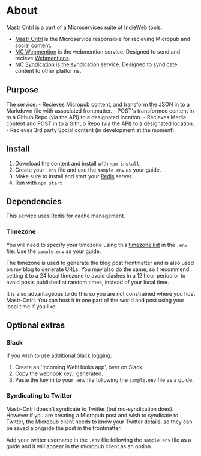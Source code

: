 # About

Mastr Cntrl is a part of a Microservices suite of [IndieWeb](https://indieweb.org/) tools.

- [Mastr Cntrl](https://github.com/vipickering/mastr-cntrl) is the Microservice responsible for recieving Micropub and social content.
- [MC Webmention](https://github.com/vipickering/mc-webmention) is the webmention service. Designed to send and recieve [Webmentions](https://indieweb.org/Webmention).
- [MC Syndication](https://github.com/vipickering/mc-syndication) is the syndication service. Designed to syndicate content to other platforms.

## Purpose

The service:
    - Recieves Micropub content, and transform the JSON in to a Markdown file with associated frontmatter.
    - POST's transformed content in to a Github Repo (via the API) to a designated location.
    - Recieves Media content and POST in to a Github Repo (via the API) to a designated location.
    - Recieves 3rd party Social content (in development at the moment).

## Install

1. Download the content and install with ```npm install```.
2. Create your ```.env``` file and use the ```sample.env``` as your guide.
3. Make sure to install and start your [Redis](https://redis.io/) server.
4. Run with ```npm start```

## Dependencies

This service uses Redis for cache management.

### Timezone
You will need to specify your timezone using this [timezone list](https://github.com/moment/moment-timezone/blob/develop/data/meta/latest.json) in the ```.env``` file. Use the ```sample.env``` as your guide.

The timezone is used to generate the blog post frontmatter and is also used on my blog to generate URLs. You may also do the same, so I recommend setting it to a 24 local timezone to avoid clashes in a 12 hour period or to avoid posts published at random times, instead of your local time.

It is also advantageous to do this so you are not constrained where you host Mastr-Cntrl. You can host it in one part of the world and post using your local time if you like.

## Optional extras

### Slack

If you wish to use additional Slack logging:

1. Create an 'Incoming WebHooks app', over on Slack.
2. Copy the webhook key., generated.
3. Paste the key in to your  ```.env``` file following the ```sample.env``` file as a guide.

### Syndicating to Twitter

Mastr-Cntrl doesn't syndicate to Twitter (but mc-syndication does). However if you are creating a Micropub post and wish to syndicate to Twitter, the Micropub client needs to know your Twitter details, so they can be saved alongside the post in the frontmatter.

Add your twitter username in the ```.env``` file following the ```sample.env``` file as a guide and it will appear in the micropub client as an option.
